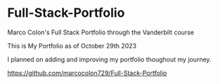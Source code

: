 # Full-Stack-Portfolio
Marco Colon's Full Stack Portfolio through the Vanderbilt course 

This is My Portfolio as of October 29th 2023 

I planned on adding and improving my portfolio thoughout my journey.


https://github.com/marcocolon729/Full-Stack-Portfolio